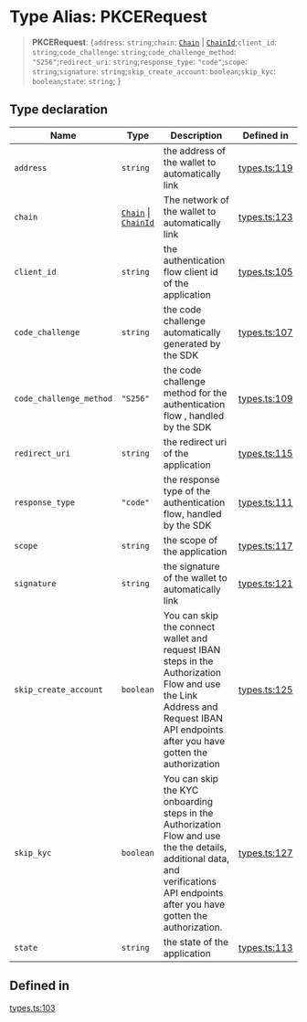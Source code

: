 # Type Alias: PKCERequest

> **PKCERequest**: \{`address`: `string`;`chain`: [`Chain`](/docs/packages/sdk/type-aliases/Chain.md) \| [`ChainId`](/docs/packages/sdk/type-aliases/ChainId.md);`client_id`: `string`;`code_challenge`: `string`;`code_challenge_method`: `"S256"`;`redirect_uri`: `string`;`response_type`: `"code"`;`scope`: `string`;`signature`: `string`;`skip_create_account`: `boolean`;`skip_kyc`: `boolean`;`state`: `string`; \}

## Type declaration

| Name | Type | Description | Defined in |
| ------ | ------ | ------ | ------ |
| `address` | `string` | the address of the wallet to automatically link | [types.ts:119](https://github.com/monerium/js-monorepo/blob/main/packages/sdk/src/types.ts#L119) |
| `chain` | [`Chain`](/docs/packages/sdk/type-aliases/Chain.md) \| [`ChainId`](/docs/packages/sdk/type-aliases/ChainId.md) | The network of the wallet to automatically link | [types.ts:123](https://github.com/monerium/js-monorepo/blob/main/packages/sdk/src/types.ts#L123) |
| `client_id` | `string` | the authentication flow client id of the application | [types.ts:105](https://github.com/monerium/js-monorepo/blob/main/packages/sdk/src/types.ts#L105) |
| `code_challenge` | `string` | the code challenge automatically generated by the SDK | [types.ts:107](https://github.com/monerium/js-monorepo/blob/main/packages/sdk/src/types.ts#L107) |
| `code_challenge_method` | `"S256"` | the code challenge method for the authentication flow , handled by the SDK | [types.ts:109](https://github.com/monerium/js-monorepo/blob/main/packages/sdk/src/types.ts#L109) |
| `redirect_uri` | `string` | the redirect uri of the application | [types.ts:115](https://github.com/monerium/js-monorepo/blob/main/packages/sdk/src/types.ts#L115) |
| `response_type` | `"code"` | the response type of the authentication flow, handled by the SDK | [types.ts:111](https://github.com/monerium/js-monorepo/blob/main/packages/sdk/src/types.ts#L111) |
| `scope` | `string` | the scope of the application | [types.ts:117](https://github.com/monerium/js-monorepo/blob/main/packages/sdk/src/types.ts#L117) |
| `signature` | `string` | the signature of the wallet to automatically link | [types.ts:121](https://github.com/monerium/js-monorepo/blob/main/packages/sdk/src/types.ts#L121) |
| `skip_create_account` | `boolean` | You can skip the connect wallet and request IBAN steps in the Authorization Flow and use the Link Address and Request IBAN API endpoints after you have gotten the authorization | [types.ts:125](https://github.com/monerium/js-monorepo/blob/main/packages/sdk/src/types.ts#L125) |
| `skip_kyc` | `boolean` | You can skip the KYC onboarding steps in the Authorization Flow and use the the details, additional data, and verifications API endpoints after you have gotten the authorization. | [types.ts:127](https://github.com/monerium/js-monorepo/blob/main/packages/sdk/src/types.ts#L127) |
| `state` | `string` | the state of the application | [types.ts:113](https://github.com/monerium/js-monorepo/blob/main/packages/sdk/src/types.ts#L113) |

## Defined in

[types.ts:103](https://github.com/monerium/js-monorepo/blob/main/packages/sdk/src/types.ts#L103)
